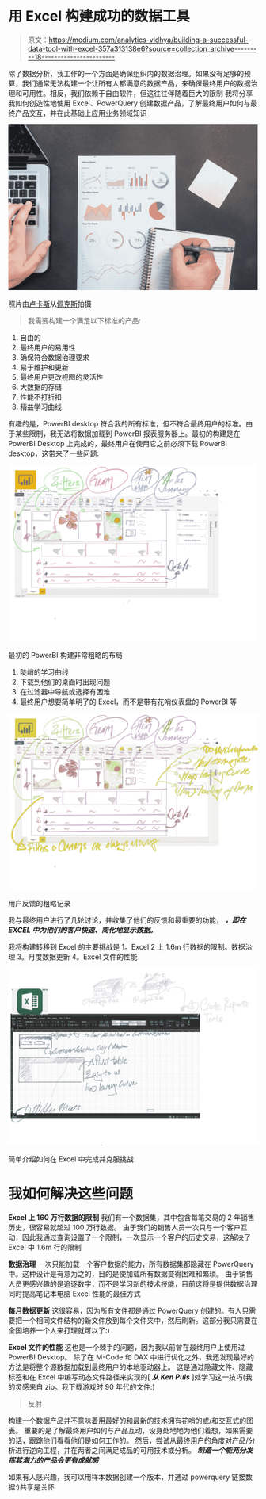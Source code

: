 # 用 Excel 构建成功的数据工具

> 原文：<https://medium.com/analytics-vidhya/building-a-successful-data-tool-with-excel-357a313138e6?source=collection_archive---------18----------------------->

除了数据分析，我工作的一个方面是确保组织内的数据治理。如果没有足够的预算，我们通常无法构建一个让所有人都满意的数据产品，来确保最终用户的数据治理和可用性。相反，我们依赖于自由软件，但这往往伴随着巨大的限制
我将分享我如何创造性地使用 Excel、PowerQuery 创建数据产品，了解最终用户如何与最终产品交互，并在此基础上应用业务领域知识

![](img/3d794ee5728935455220a406145a4ce2.png)

照片由[卢卡斯](https://www.pexels.com/@goumbik?utm_content=attributionCopyText&utm_medium=referral&utm_source=pexels)从[佩克斯](https://www.pexels.com/photo/person-writing-on-notebook-669615/?utm_content=attributionCopyText&utm_medium=referral&utm_source=pexels)拍摄

> 我需要构建一个满足以下标准的产品:

1.  自由的
2.  最终用户的易用性
3.  确保符合数据治理要求
4.  易于维护和更新
5.  最终用户更改视图的灵活性
6.  大数据的存储
7.  性能不打折扣
8.  精益学习曲线

有趣的是，PowerBI desktop 符合我的所有标准，但不符合最终用户的标准。由于某些限制，我无法将数据加载到 PowerBI 报表服务器上。最初的构建是在 PowerBI Desktop 上完成的，最终用户在使用它之前必须下载 PowerBI desktop，这带来了一些问题:

![](img/b8e7ce7c1adb72e0cc6b71c52a5e712e.png)

最初的 PowerBI 构建非常粗略的布局

1.  陡峭的学习曲线
2.  下载到他们的桌面时出现问题
3.  在过滤器中导航或选择有困难
4.  最终用户想要简单明了的 Excel，而不是带有花哨仪表盘的 PowerBI 等

![](img/722051c315855b3e1f79c8606cd1e78f.png)

用户反馈的粗略记录

我与最终用户进行了几轮讨论，并收集了他们的反馈和最重要的功能， ***，即在 EXCEL 中为他们的客户快速、简化地显示数据。***

我将构建转移到 Excel 的主要挑战是
1。Excel
2 上 1.6m 行数据的限制。数据治理
3。月度数据更新
4。Excel 文件的性能

![](img/1f6e786e5743e9aadad79b255d5c85ec.png)

简单介绍如何在 Excel 中完成并克服挑战

# 我如何解决这些问题

**Excel 上 160 万行数据的限制**
我们有一个数据集，其中包含每笔交易的 2 年销售历史，很容易就超过 100 万行数据。
由于我们的销售人员一次只与一个客户互动，因此我通过查询设置了一个限制，一次显示一个客户的历史交易，这解决了 Excel 中 1.6m 行的限制

**数据治理** 一次只能加载一个客户数据的能力，所有数据集都隐藏在 PowerQuery 中。这种设计是有意为之的，目的是使加载所有数据变得困难和繁琐。
由于销售人员更感兴趣的是追逐数字，而不是学习新的技术技能，目前这将是提供数据治理同时提高笔记本电脑 Excel 性能的最佳方式

**每月数据更新** 这很容易，因为所有文件都是通过 PowerQuery 创建的。有人只需要把一个相同文件结构的新文件放到每个文件夹中，然后刷新。这部分我只需要在全国培养一个人来打理就可以了:)

**Excel 文件的性能** 这也是一个棘手的问题，因为我以前曾在最终用户上使用过 PowerBI Desktop。
除了在 M-Code 和 DAX 中进行优化之外，我还发现最好的方法是将整个源数据加载到最终用户的本地驱动器上。
这是通过隐藏文件、隐藏标签和在 Excel 中编写动态文件路径来实现的[ ***从 Ken Puls*** ]处学习这一技巧(我的灵感来自 zip。我下载游戏时 90 年代的文件:)

> 反射

构建一个数据产品并不意味着用最好的和最新的技术拥有花哨的或/和交互式的图表。
重要的是了解最终用户如何与产品互动，设身处地地为他们着想，如果需要的话，跟踪他们看看他们是如何工作的。
然后，尝试从最终用户的角度对产品/分析进行逆向工程，并在两者之间满足成品的可用技术或分析。
***制造一个能充分发挥其潜力的产品会更有成就感***

如果有人感兴趣，我可以用样本数据创建一个版本，并通过 powerquery 链接数据:)共享是关怀